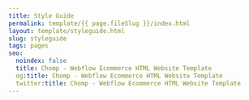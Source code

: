 ```yaml
---
title: Style Guide
permalink: template/{{ page.fileSlug }}/index.html
layout: template/styleguide.html
slug: styleguide
tags: pages
seo:
  noindex: false
  title: Chomp - Webflow Ecommerce HTML Website Template
  og:title: Chomp - Webflow Ecommerce HTML Website Template
  twitter:title: Chomp - Webflow Ecommerce HTML Website Template
---
```



